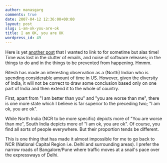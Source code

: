 ```yaml
---
author: manasgarg
comments: true
date: 2007-04-12 12:36:00+00:00
layout: post
slug: i-am-ok-you-are-ok
title: I am OK, you are OK
wordpress_id: 49
---
```


Here is yet [another post](http://riteshdahiya.blogspot.com/2007/04/i-am-better-than-you-vs-you-are-worse.html) that I wanted to link to for sometime but alas time! Time was lost in the clutter of emails, and noise of software releases; in the things to do and in the things to be prevented from happening. Hmmm.  
  
Ritesh has made an interesting observation as a (North) Indian who is spending considerable amount of time in US. However, given the diversity of India, it will not be correct to draw some conclusion based only on one part of India and then extend it to the whole of country.  
  
First, apart from "I am better than you" and "you are worse than me", there is one more state which I believe is far superior to the preceding two; "I am ok, you are ok".  
  
While North India (NCR to be more specific) depicts more of "You are worse than me", South India depicts more of "I am ok, you are ok". Of course, you find all sorts of people everywhere. But their proportion tends be different.  
  
This is one thing that has made it almost impossible for me to go back to NCR (National Capital Region i.e. Delhi and surrounding areas). I prefer the narrow roads of Bangalore/Pune where traffic moves at a snail's pace over the expressways of Delhi.  

